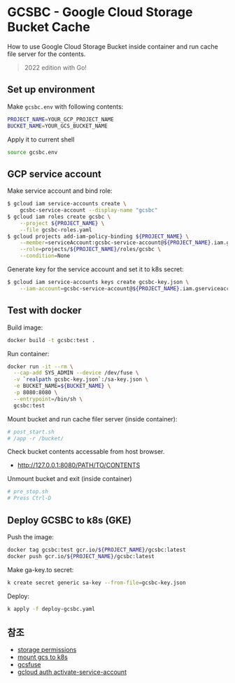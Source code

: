 # GCSBC - Google Cloud Storage Bucket Cache

How to use Google Cloud Storage Bucket inside container and
run cache file server for the contents.

> 2022 edition with Go!

## Set up environment

Make `gcsbc.env` with following contents:

```bash
PROJECT_NAME=YOUR_GCP_PROJECT_NAME
BUCKET_NAME=YOUR_GCS_BUCKET_NAME
```

Apply it to current shell

```bash
source gcsbc.env
```

## GCP service account

Make service account and bind role:

```bash
$ gcloud iam service-accounts create \
    gcsbc-service-account --display-name "gcsbc"
$ gcloud iam roles create gcsbc \
    --project ${PROJECT_NAME} \
    --file gcsbc-roles.yaml
$ gcloud projects add-iam-policy-binding ${PROJECT_NAME} \
    --member=serviceAccount:gcsbc-service-account@${PROJECT_NAME}.iam.gserviceaccount.com \
    --role=projects/${PROJECT_NAME}/roles/gcsbc \
    --condition=None
```

Generate key for the service account and set it to k8s secret:

```bash
$ gcloud iam service-accounts keys create gcsbc-key.json \
    --iam-account=gcsbc-service-account@${PROJECT_NAME}.iam.gserviceaccount.com
```

## Test with docker

Build image:

```bash
docker build -t gcsbc:test .
```

Run container:

```bash
docker run -it --rm \
  --cap-add SYS_ADMIN --device /dev/fuse \
  -v `realpath gcsbc-key.json`:/sa-key.json \
  -e BUCKET_NAME=${BUCKET_NAME} \
  -p 8080:8080 \
  --entrypoint=/bin/sh \
  gcsbc:test
```

Mount bucket and run cache filer server (inside container):

```bash
# post_start.sh
# /app -r /bucket/
```

Check bucket contents accessable from host browser.

- http://127.0.0.1:8080/PATH/TO/CONTENTS

Unmount bucket and exit (inside container)

```bash
# pre_stop.sh
# Press Ctrl-D
```

## Deploy GCSBC to k8s (GKE)

Push the image:

```bash
docker tag gcsbc:test gcr.io/${PROJECT_NAME}/gcsbc:latest
docker push gcr.io/${PROJECT_NAME}/gcsbc:latest
```

Make ga-key.to secret:

```bash
k create secret generic sa-key --from-file=gcsbc-key.json
```

Deploy:

```bash
k apply -f deploy-gcsbc.yaml
```

## 참조
- [storage permissions](https://cloud.google.com/storage/docs/access-control/iam-permissions)
- [mount gcs to k8s](https://pliutau.com/mount-gcs-bucket-k8s/)
- [gcsfuse](https://github.com/GoogleCloudPlatform/gcsfuse)
- [gcloud auth activate-service-account](https://cloud.google.com/sdk/gcloud/reference/auth/activate-service-account)